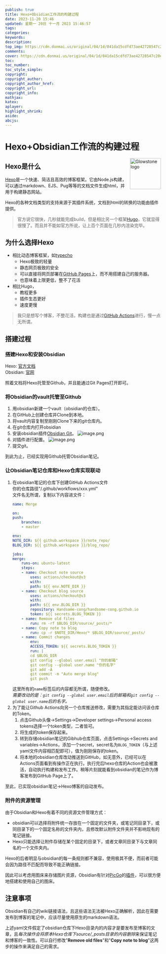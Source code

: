 ```yaml
---
publish: true
title: Hexo+Obsidian工作流的构建过程
date: 2023-11-20 15:46
updated: 星期一 20日 十一月 2023 15:46:57
tags: 
categories: 
keywords: 
description: 
top_img: https://cdn.donmai.us/original/04/1d/041da15cdfd73ae42728547c20e28ff8.jpg
comments: 
cover: https://cdn.donmai.us/original/04/1d/041da15cdfd73ae42728547c20e28ff8.jpg
toc: 
toc_number: 
toc_style_simple: 
copyright: 
copyright_author: 
copyright_author_href: 
copyright_url: 
copyright_info: 
mathjax: 
katex: 
aplayer: 
highlight_shrink: 
aside: 
abcjs:
---
```

# Hexo+Obsidian工作流的构建过程
<img align="right" alt="Glowstone logo" width="100" src="https://hexo.io/logo.svg">

## Hexo是什么
[Hexo](https://hexo.io/)是一个快速、简洁且高效的博客框架。它由Node.js构建，可以通过markdown、EJS、Pug等等的文档文件生成html，并用于构建静态网站。

Hexo的各种文档类型的支持来源于其插件系统，文档到html的转换的功能由插件提供。

> 官方说它很快，几秒就能完成build，但是相比另一个框架[Hugo](https://gohugo.io/)，它就显得很慢了。而且并不能如官方所说，让上百个页面在几秒内渲染完毕。

## 为什么选择Hexo
- 相比动态博客框架，如[typecho](https://typecho.org/)
	- Hexo极致的轻量 
	- 静态网页极致的安全 
	- 可以直接将网页部署在[GitHub Pages](https://pages.github.com/)上，而不用搭建自己的服务器。
	- 也意味着上限更低，整不了花活
- 相比Hugo，
	- 教程更多
	- 插件生态更好
	- 速度更慢

> 我只是想写个博客，不整花活，构建也是通过[GitHub Actions](https://docs.github.com/zh/actions)进行，慢一点无所谓。

## 搭建过程
### 搭建Hexo和安装Obsidian
Hexo: [官方文档](https://hexo.io/zh-cn/docs/)  
Obsidian: [官网](https://obsidian.md/)

照着文档将Hexo托管至Github，并且能通过Git Pages打开即可。
### 将Obsidian的vault托管至Github
1. 用obsidian新建一个vault（obsidian的仓库）。
2. 在GitHub上创建仓库并Clone到本地。
3. 将vault内容复制至刚刚Clone下来的git仓库内。
4. 在git仓库内打开obsidian
5. 安装obsidian插件[Obsidian Git](https://github.com/denolehov/obsidian-git)。
	![image.png](https://picgo.handsome-cong.fun/Gallery/hexo/images/20231120163739.png)
6. 对插件进行配置。
	![image.png](https://picgo.handsome-cong.fun/Gallery/hexo/images/20231120164041.png)
7. 提交git。

到此为止，已经实现用Github托管Obsidian笔记。

### 让Obsidian笔记仓库和Hexo仓库实现联动
1. 在obsidian笔记的仓库下创建GitHub Actions文件  
	你的仓库路径"/.github/workflows/xxx.yml"  
	文件名无所谓，复制以下内容进文件：
	```yaml
	name: Merge

	on:
	push:
		branches:
		- master

	env:
	NOTE_DIR: ${{ github.workspace }}/note_repo/
	BLOG_DIR: ${{ github.workspace }}/blog_repo/

	jobs:
	merge:
		runs-on: ubuntu-latest
		steps:
		- name: Checkout note source
			uses: actions/checkout@v3
			with:
			path: ${{ env.NOTE_DIR }}
		- name: Checkout blog source
			uses: actions/checkout@v3
			with:
			path: ${{ env.BLOG_DIR }}
			repository: Handsome-cong/handsome-cong.github.io
			token: ${{ secrets.BLOG_TOKEN }}
		- name: Remove old files
			run: rm -rf $BLOG_DIR/source/_posts/*
		- name: Copy note to blog
			run: cp -r $NOTE_DIR/Hexo/* $BLOG_DIR/source/_posts/
		- name: Commit changes
			env:
			ACCESS_TOKEN: ${{ secrets.BLOG_TOKEN }}
			run: |
			cd $BLOG_DIR
			git config --global user.email "你的邮箱"
			git config --global user.name "你的名字"
			git add -A
			git commit -m "Auto merge blog"
			git push
	```
	这里所有的`name`标签后的内容都无所谓，随便修改。  
	*需要改动的是：`git config --global user.email`后的邮箱和`git config --global user.name`后的名字。*
2. 为了能让Github Actions向另一个仓库推送修改，需要为其指定能访问该仓库的Token。
	1. 点击Github头像->Settings->Developer settings->Personal access tokens选择一个token类型，二者皆可。
	2. 将生成的token保存起来。
	3. 转到存储obsidian笔记的Gibhub仓库页面，点击Settings->Secrets and variables->Actions，添加一个secret，secret名为`BLOG_TOKEN`（与上述yaml文件内容相匹配即可），值为刚刚保存的token。
	4. 将本地的obsidian仓库改动推送到GitHub，如无意外，已经可以在Actions页面看到有操作正在执行。执行完后hexo仓库的Action也会被激活，自动执行构建和发布工作。稍等片刻就能看到obsidian的笔记作为博客发布到GitHub Page上了。

至此，已实现obsidian笔记->Hexo博客的自动发布。

### 附件的资源管理
由于Obsidian和Hexo有着不同的资源文件管理方式：
- obsidian可以选择将附件统一存放在一个固定的文件夹，或笔记同目录下，或同目录下的一个固定名称的文件夹内，且修改默认附件文件夹并不影响现有的笔记链接。
- Hexo只能选择让附件存储在某个固定的目录下，或者文章同目录下与文章同名的一个文件夹内。 

Hexo的后者明显与obsidian的每一条规则都不兼容，使用极其不便，而前者可能会因为路径不匹配而导致不能正确链接。

因此可以考虑用图床来存储图片资源，Obsidian有针对[PicGo](https://picgo.github.io/PicGo-Doc/)的[插件](https://github.com/renmu123/obsidian-image-auto-upload-plugin)，可以很方便地搭建和使用自己的图床。

## 注意事项
Obsidian有自己的wiki链接语法，且这些语法无法被Hexo正确解析，因此在需要发布到博客的笔记中，应该尽量使用原生的markdown语法。

上述yaml文件假定了obsidian仓库下Hexo目录内的内容才是要发布至博客的文章，且*每次操作会将原本Hexo仓库下source/\_posts目录的内容删除*来保证笔记和博客的一致性。可以自行修改"**Remove old files**"和"**Copy note to blog**"这两步的操作来满足自己的需求。